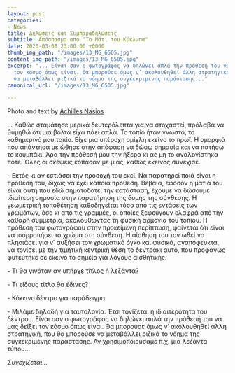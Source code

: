 ```yaml
---
layout: post
categories:
- News
title: Δηλώσεις και Συμπαραδηλώσεις
subtitle: Απόσπασμα από "Το Μάτι του Κύκλωπα"
date: 2020-03-08 23:00:00 +0000
thumb_img_path: "/images/13_MG_6505.jpg"
content_img_path: "/images/13_MG_6505.jpg"
excerpt: "... Είναι σαν ο φωτογράφος να δηλώνει απλά την πρόθεσή του να μας δείξει
  τον κόσμο όπως είναι. Θα μπορούσε όμως ν’ ακολουθηθεί άλλη στρατηγική, που θα μπορούσε
  να μεταβάλλει ριζικά το νόημα της συγκεκριμένης παράστασης..."
canonical_url: "/images/13_MG_6505.jpg"

---
```

Photo and text by <a href="https://anikon.org/" target="blank">Achilles Nasios</a>


... Καθώς σταμάτησε μερικά δευτερόλεπτα για να στοχαστεί, πρόλαβα να θυμηθώ ότι μια βόλτα είχα πάει απλά. Το τοπίο ήταν γνωστό, το καθημερινό μου τοπίο. Είχε μια υπέροχη ομίχλη εκείνο το πρωϊ. Η ομορφιά που απάντησα με ώθησε στην απόφαση να δώσω σημασία και να πατήσω το κουμπάκι. Άρα την πρόθεσή μου την ήξερα κι ας μη το αναλογίστηκα ποτέ. Όλες οι σκέψεις κόπασαν με μιας, καθώς εκείνος συνέχισε.

\- Εκτός κι αν εστιάσει την προσοχή του εκεί. Να παρατηρεί ποιά είναι η πρόθεσή του, δίχως να έχει κάποια πρόθεση. Βέβαια, εφόσον η ματιά του είναι αυτή που εδώ σηματοδοτεί την κατάσταση, έχουμε να δώσουμε ιδιαίτερη σημασία στην παρατήρηση της δομής της σύνθεσης. Η γεωμετρική τοποθέτηση καθοδηγείται τόσο από τις εντάσεις των χρωμάτων, όσο κι απο τις γραμμές, οι οποίες ξεφεύγουν ελαφρά από την καθαρή συμμετρία, ακολουθώντας τη φυσική αρμονία του τοπίου. Η πρόθεση του φωτογράφου στην προκείμενη περίπτωση, φαίνεται ότι είναι να ισορροπήσει το χρώμα στη σύνθεση. Η αίσθησή του τον ωθεί να πλησιάσει για ν΄ αυξήσει τον χρωματικό όγκο και φυσικά, αναπόφευκτα, να τονίσει με την τιμητική κεντρική θέση το δεντράκι αυτό, που προφανώς φυτεύτηκε σε εκείνο το σημείο για λόγους αισθητικής.

\- Τι θα γινόταν αν υπήρχε τίτλος ή λεζάντα?

\- Τι είδους τίτλο θα έδινες?

\- Κόκκινο δέντρο για παράδειγμα.

\- Μιλάμε δηλαδή για ταυτολογία. Έτσι τονίζεται η ιδιαιτερότητα του δέντρου. Είναι σαν ο φωτογράφος να δηλώνει απλά την πρόθεσή του να μας δείξει τον κόσμο όπως είναι. Θα μπορούσε όμως ν’ ακολουθηθεί άλλη στρατηγική, που θα μπορούσε να μεταβάλλει ριζικά το νόημα της συγκεκριμένης παράστασης. Αν χρησιμοποιούσαμε π.χ. μια λεζάντα τύπου…

_Συνεχίζεται..._